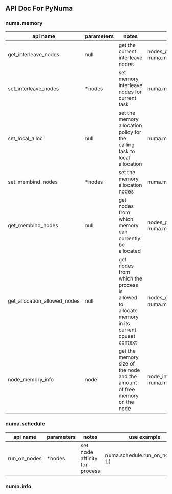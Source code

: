 API Doc For PyNuma
--
### numa.memory

| api name                     | parameters | notes                                                        | use example                                            |
| ---------------------------- | ---------- | ------------------------------------------------------------ | ------------------------------------------------------ |
| get_interleave_nodes         | null       | get the current interleave nodes                             | nodes_get = numa.memory.get_interleave_nodes()         |
| set_interleave_nodes         | *nodes     | set memory interleave nodes for current task                 | numa.memory.set_interleave_nodes(0, 1)                 |
| set_local_alloc              | null       | set the memory allocation policy for the calling task to local allocation | numa.memory.set_local_alloc()                          |
| set_membind_nodes            | *nodes     | set the memory allocation nodes                              | numa.memory.set_membind_nodes(0, 1)                    |
| get_membind_nodes            | null       | get nodes from which memory can currently be allocated       | nodes_get = numa.memory.get_membind_nodes()            |
| get_allocation_allowed_nodes | null       | get nodes from which the process is allowed to allocate memory in its current cpuset context | nodes_get = numa.memory.get_allocation_allowed_nodes() |
| node_memory_info             | node       | get the memory size of the node and the amount of free memory on the node | node_info = numa.memory.node_memory_info(0)            |

### numa.schedule

| api name      | parameters | notes | use example|
| ----------- | ----------- | ----------- | ----------- |
| run_on_nodes      | *nodes       | set node affinity for process      | numa.schedule.run_on_nodes(0, 1) |



### numa.info